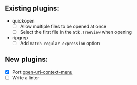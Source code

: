 ## Existing plugins:

- quickopen
    - [ ] Allow multiple files to be opened at once
    - [ ] Select the first file in the `Gtk.TreeView` when opening

- ripgrep
    - [ ] Add `match regular expression` option

## New plugins:

- [X] Port [open-uri-context-menu](https://github.com/linuxmint/xed/tree/master/plugins/open-uri-context-menu)
- [ ] Write a linter
